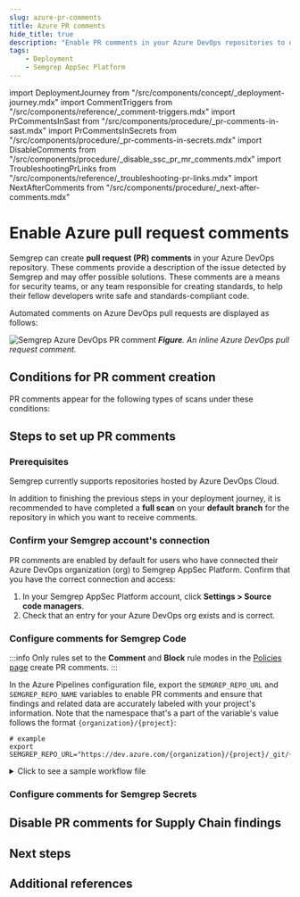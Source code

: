 ```yaml
---
slug: azure-pr-comments
title: Azure PR comments
hide_title: true
description: "Enable PR comments in your Azure DevOps repositories to display Semgrep findings to developers."
tags:
    - Deployment
    - Semgrep AppSec Platform
---
```


<!-- vale off -->

import DeploymentJourney from "/src/components/concept/_deployment-journey.mdx"
import CommentTriggers from "/src/components/reference/_comment-triggers.mdx"
import PrCommentsInSast from "/src/components/procedure/_pr-comments-in-sast.mdx"
import PrCommentsInSecrets from "/src/components/procedure/_pr-comments-in-secrets.mdx"
import DisableComments from "/src/components/procedure/_disable_ssc_pr_mr_comments.mdx"
import TroubleshootingPrLinks from "/src/components/reference/_troubleshooting-pr-links.mdx"
import NextAfterComments from "/src/components/procedure/_next-after-comments.mdx"

<!-- vale on -->

# Enable Azure pull request comments

<DeploymentJourney />

Semgrep can create **pull request (PR) comments** in your Azure DevOps repository. These comments provide a description of the issue detected by Semgrep and may offer possible solutions. These comments are a means for security teams, or any team responsible for creating standards, to help their fellow developers write safe and standards-compliant code.

Automated comments on Azure DevOps pull requests are displayed as follows:

![Semgrep Azure DevOps PR comment](/img/azure-pr-comment.png#md-width)
_**Figure**. An inline Azure DevOps pull request comment._

## Conditions for PR comment creation

PR comments appear for the following types of scans under these conditions:

<CommentTriggers />

## Steps to set up PR comments

### Prerequisites

Semgrep currently supports repositories hosted by Azure DevOps Cloud.

In addition to finishing the previous steps in your deployment journey, it is recommended to have completed a **full scan** on your **default branch** for the repository in which you want to receive comments.

### Confirm your Semgrep account's connection

PR comments are enabled by default for users who have connected their Azure DevOps organization (org) to Semgrep AppSec Platform. Confirm that you have the correct connection and access:

1. In your Semgrep AppSec Platform account, click **Settings > Source code managers**.
2. Check that an entry for your Azure DevOps org exists and is correct.

### Configure comments for Semgrep Code

<PrCommentsInSast name="Azure" comment_type="PR" />

:::info
Only rules set to the **Comment** and **Block** rule modes in the [Policies page](https://semgrep.dev/orgs/-/policies) create PR comments.
:::

In the Azure Pipelines configuration file, export the `SEMGREP_REPO_URL` and `SEMGREP_REPO_NAME` variables to enable PR comments and ensure that findings and related data are accurately labeled with your project's information. Note that the namespace that's a part of the variable's value follows the format `{organization}/{project}`:

```
# example
export SEMGREP_REPO_URL="https://dev.azure.com/{organization}/{project}/_git/{project}"
```

<details>
<summary>Click to see a sample workflow file</summary>

```yaml
pool:
  vmImage: ubuntu-latest
variables:
  - group: Semgrep_Variables
steps:
  - checkout: self
    clean: true
    fetchDepth: 100000
    persistCredentials: true
  - script: >
      python -m pip install --upgrade pip

      pip install semgrep

      if [ $(Build.SourceBranchName) = "main" ]; then
          echo "Semgrep full scan"
          semgrep ci
      elif [ $(System.PullRequest.PullRequestId) -ge 0 ]; then
          echo "Semgrep diff scan"
          export SEMGREP_PR_ID=$(System.PullRequest.PullRequestId)
          export SEMGREP_REPO_URL="https://dev.azure.com/{organization}/${SYSTEM_TEAMPROJECT}/_git/${BUILD_REPOSITORY_NAME}"
          export SEMGREP_REPO_NAME="{organization}/${SYSTEM_TEAMPROJECT}/${BUILD_REPOSITORY_NAME}"
          export SEMGREP_BASELINE_REF='origin/main'
          export AZURE_TOKEN=$(System.AccessToken)
          git fetch origin main:origin/main
          semgrep ci 
      fi
  - task: Bash@3
    inputs:
      targetType: inline
      script: |
        # this is inline code
        env | sort
```
</details>

### Configure comments for Semgrep Secrets

<PrCommentsInSecrets name="Azure" comment_type="PR" />

## Disable PR comments for Supply Chain findings

<DisableComments />

## Next steps

<NextAfterComments />

## Additional references

<TroubleshootingPrLinks />
